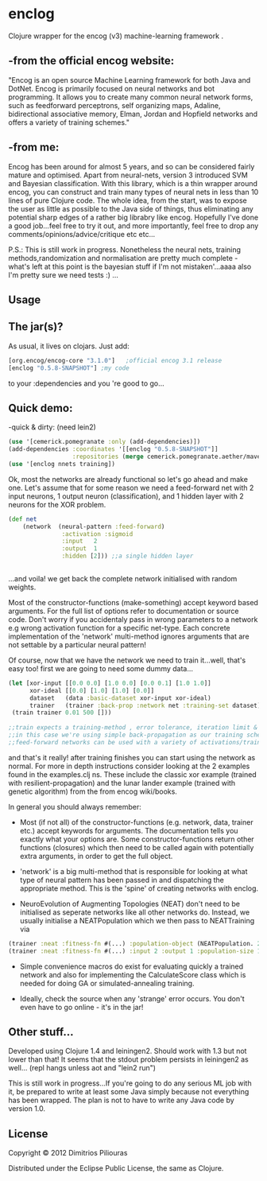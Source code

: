# enclog

Clojure wrapper for the encog (v3) machine-learning framework .


-from the official encog website:
---------------------------------
"Encog is an open source Machine Learning framework for both Java and DotNet. Encog is primarily focused on neural networks and bot programming. It allows you to  create many common neural network forms, such as feedforward perceptrons, self organizing maps, Adaline, bidirectional associative memory, Elman, Jordan and Hopfield networks and offers a variety of training schemes."

-from me:
---------
Encog has been around for almost 5 years, and so can be considered fairly mature and optimised. Apart from neural-nets, version 3 introduced SVM and Bayesian classification. With this library, which is a thin wrapper around encog, you can construct and train many types of neural nets in less than 10 lines of pure Clojure code. The whole idea, from the start, was to expose the user as little as possible to the Java side of things, thus eliminating any potential sharp edges of a rather big librabry like encog. Hopefully I've done a good job...feel free to try it out, and more importantly, feel free to drop any comments/opinions/advice/critique etc etc...

P.S.: This is still work in progress. Nonetheless the neural nets, training methods,randomization and normalisation are pretty much complete - what's left at this point is the bayesian stuff if I'm not mistaken'...aaaa also I'm pretty sure we need tests :) ...  


## Usage

The jar(s)?
-------------------

As usual, it lives on clojars. Just add:
``` clojure
[org.encog/encog-core "3.1.0"]   ;official encog 3.1 release 
[enclog "0.5.8-SNAPSHOT"] ;my code
```
to your :dependencies and you 're good to go...


Quick demo:
-------------
-quick & dirty: (need lein2)

``` clojure
(use '[cemerick.pomegranate :only (add-dependencies)])
(add-dependencies :coordinates '[[enclog "0.5.8-SNAPSHOT"]] 
                  :repositories (merge cemerick.pomegranate.aether/maven-central {"clojars" "http://clojars.org/repo"}))
(use '[enclog nnets training])
```

Ok, most the networks are already functional so let's go ahead and make one. Let's assume that for some reason we need a feed-forward net with 2 input neurons, 1 output neuron (classification), and 1 hidden layer with 2 neurons for the XOR problem.

``` clojure
(def net  
    (network  (neural-pattern :feed-forward) 
               :activation :sigmoid 
               :input   2
               :output  1
               :hidden [2])) ;;a single hidden layer 
                                    
```
...and voila! we get back the complete network initialised with random weights.

Most of the constructor-functions (make-something) accept keyword based arguments. For the full list of options refer to documentation or source code. Don't worry if you accidentaly pass in wrong parameters to a network e.g wrong activation function for a specific net-type. Each concrete implementation of the 'network' multi-method ignores arguments that are not settable by a particular neural pattern!

Of course, now that we have the network we need to train it...well, that's easy too!
first we are going to need some dummy data...

``` clojure
(let [xor-input [[0.0 0.0] [1.0 0.0] [0.0 0.1] [1.0 1.0]]
      xor-ideal [[0.0] [1.0] [1.0] [0.0]] 
      dataset   (data :basic-dataset xor-input xor-ideal)
      trainer   (trainer :back-prop :network net :training-set dataset)]
 (train trainer 0.01 500 []))
  
;;train expects a training-method , error tolerance, iteration limit & strategies (possibly none)
;;in this case we're using simple back-propagation as our training scheme of preference.
;;feed-forward networks can be used with a variety of activations/trainers.
```

and that's it really!
after training finishes you can start using the network as normal. For more in depth instructions consider looking at the 2 examples found in the examples.clj ns. These include the classic xor example (trained with resilient-propagation) and the lunar lander example (trained with genetic algorithm) from the from encog wiki/books.

In general you should always remember:
- Most (if not all) of the constructor-functions (e.g. network, data, trainer etc.) accept keywords for arguments. The documentation tells you exactly what your options are. Some constructor-functions return other functions (closures) which then need to be called again with potentially extra arguments, in order to get the full object. 

- 'network' is a big multi-method that is responsible for looking at what type of neural pattern has been passed in and dispatching the appropriate method. This is the 'spine' of creating networks with enclog.

- NeuroEvolution of Augmenting Topologies (NEAT) don't need to be initialised as seperate networks like all other networks do. Instead, we usually initialise a NEATPopulation which we then pass to NEATTraining via 
``` clojure
(trainer :neat :fitness-fn #(...) :population-object (NEATPopulation. 2 1 1000)) ;;settable population object
(trainer :neat :fitness-fn #(...) :input 2 :output 1 :population-size 1000)  ;;a brand new population with default parameters
```     

- Simple convenience macros do exist for evaluating quickly a trained network and also for implementing the CalculateScore class which is needed for doing GA or simulated-annealing training.

- Ideally, check the source when any 'strange' error occurs. You don't even have to go online - it's in the jar!

Other stuff...
----------------
Developed using Clojure 1.4 and leiningen2.
Should work with 1.3 but not lower than that!
It seems that the stdout problem persists in leiningen2 as well... (repl hangs unless aot and "lein2 run")


This is still work in progress...If you're going to do any serious ML job with it, be prepared to write at least some Java simply because not everything has been wrapped. The plan is not to have to write any Java code by version 1.0. 

## License

Copyright © 2012 Dimitrios Piliouras

Distributed under the Eclipse Public License, the same as Clojure.
